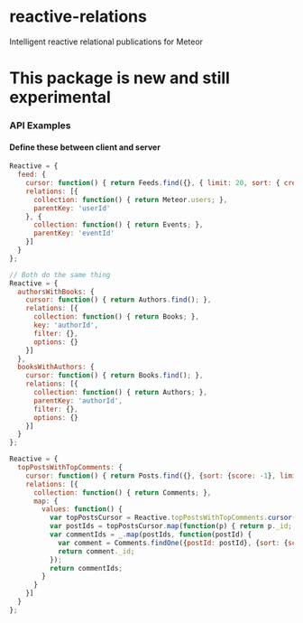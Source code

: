 reactive-relations
==================

Intelligent reactive relational publications for Meteor

# This package is new and still experimental

### API Examples

#### Define these between client and server

```javascript
Reactive = {
  feed: {
    cursor: function() { return Feeds.find({}, { limit: 20, sort: { createdAt: -1 }}); },
    relations: [{
      collection: function() { return Meteor.users; },
      parentKey: 'userId'
    }, {
      collection: function() { return Events; },
      parentKey: 'eventId'
    }]
  }
};
```

```javascript
// Both do the same thing
Reactive = {
  authorsWithBooks: {
    cursor: function() { return Authors.find(); },
    relations: [{
      collection: function() { return Books; },
      key: 'authorId',
      filter: {},
      options: {}
    }]
  },
  booksWithAuthors: {
    cursor: function() { return Books.find(); },
    relations: [{
      collection: function() { return Authors; },
      parentKey: 'authorId',
      filter: {},
      options: {}
    }]
  }
};

```

```javascript
Reactive = {
  topPostsWithTopComments: {
    cursor: function() { return Posts.find({}, {sort: {score: -1}, limit: 30}); },
    relations: [{
      collection: function() { return Comments; },
      map: {
        values: function() {
          var topPostsCursor = Reactive.topPostsWithTopComments.cursor();
          var postIds = topPostsCursor.map(function(p) { return p._id; });
          var commentIds = _.map(postIds, function(postId) {
            var comment = Comments.findOne({postId: postId}, {sort: {score: -1}});
            return comment._id;
          });
          return commentIds;
        }
      }
    }]
  }
};
```
